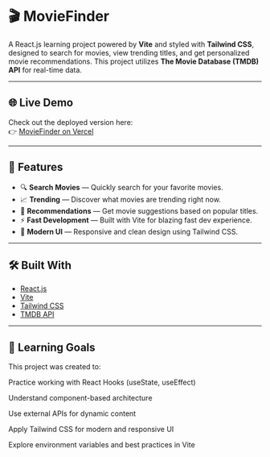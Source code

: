 # 🎬 MovieFinder

A React.js learning project powered by **Vite** and styled with **Tailwind CSS**, designed to search for movies, view trending titles, and get personalized movie recommendations. This project utilizes **The Movie Database (TMDB) API** for real-time data.

---

## 🌐 Live Demo

Check out the deployed version here:  
👉 [MovieFinder on Vercel](https://react-project-psi-blond-86.vercel.app/)

---

## 🚀 Features

- 🔍 **Search Movies** — Quickly search for your favorite movies.
- 📈 **Trending** — Discover what movies are trending right now.
- 🎯 **Recommendations** — Get movie suggestions based on popular titles.
- ⚡ **Fast Development** — Built with Vite for blazing fast dev experience.
- 🎨 **Modern UI** — Responsive and clean design using Tailwind CSS.

---

## 🛠️ Built With

- [React.js](https://reactjs.org/)
- [Vite](https://vitejs.dev/)
- [Tailwind CSS](https://tailwindcss.com/)
- [TMDB API](https://www.themoviedb.org/documentation/api)

---

 ## 🧠 Learning Goals
This project was created to:

Practice working with React Hooks (useState, useEffect)

Understand component-based architecture

Use external APIs for dynamic content

Apply Tailwind CSS for modern and responsive UI

Explore environment variables and best practices in Vite

